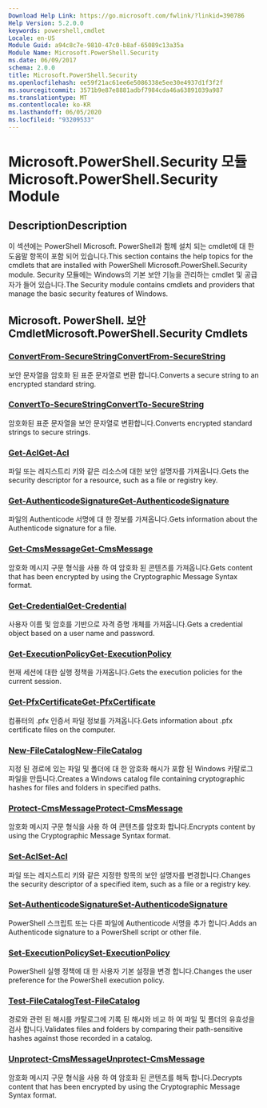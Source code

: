 ```yaml
---
Download Help Link: https://go.microsoft.com/fwlink/?linkid=390786
Help Version: 5.2.0.0
keywords: powershell,cmdlet
Locale: en-US
Module Guid: a94c8c7e-9810-47c0-b8af-65089c13a35a
Module Name: Microsoft.PowerShell.Security
ms.date: 06/09/2017
schema: 2.0.0
title: Microsoft.PowerShell.Security
ms.openlocfilehash: ee59f21ac61ee6e5086338e5ee30e4937d1f3f2f
ms.sourcegitcommit: 3571b9e87e8881adbf7984cda46a63891039a987
ms.translationtype: MT
ms.contentlocale: ko-KR
ms.lasthandoff: 06/05/2020
ms.locfileid: "93209533"
---
```

# <span data-ttu-id="f69ee-103">Microsoft.PowerShell.Security 모듈</span><span class="sxs-lookup"><span data-stu-id="f69ee-103">Microsoft.PowerShell.Security Module</span></span>

## <span data-ttu-id="f69ee-104">Description</span><span class="sxs-lookup"><span data-stu-id="f69ee-104">Description</span></span>

<span data-ttu-id="f69ee-105">이 섹션에는 PowerShell Microsoft. PowerShell과 함께 설치 되는 cmdlet에 대 한 도움말 항목이 포함 되어 있습니다.</span><span class="sxs-lookup"><span data-stu-id="f69ee-105">This section contains the help topics for the cmdlets that are installed with PowerShell Microsoft.PowerShell.Security module.</span></span> <span data-ttu-id="f69ee-106">Security 모듈에는 Windows의 기본 보안 기능을 관리하는 cmdlet 및 공급자가 들어 있습니다.</span><span class="sxs-lookup"><span data-stu-id="f69ee-106">The Security module contains cmdlets and providers that manage the basic security features of Windows.</span></span>

## <span data-ttu-id="f69ee-107">Microsoft. PowerShell. 보안 Cmdlet</span><span class="sxs-lookup"><span data-stu-id="f69ee-107">Microsoft.PowerShell.Security Cmdlets</span></span>

### [<span data-ttu-id="f69ee-108">ConvertFrom-SecureString</span><span class="sxs-lookup"><span data-stu-id="f69ee-108">ConvertFrom-SecureString</span></span>](ConvertFrom-SecureString.md)
<span data-ttu-id="f69ee-109">보안 문자열을 암호화 된 표준 문자열로 변환 합니다.</span><span class="sxs-lookup"><span data-stu-id="f69ee-109">Converts a secure string to an encrypted standard string.</span></span>

### [<span data-ttu-id="f69ee-110">ConvertTo-SecureString</span><span class="sxs-lookup"><span data-stu-id="f69ee-110">ConvertTo-SecureString</span></span>](ConvertTo-SecureString.md)
<span data-ttu-id="f69ee-111">암호화된 표준 문자열을 보안 문자열로 변환합니다.</span><span class="sxs-lookup"><span data-stu-id="f69ee-111">Converts encrypted standard strings to secure strings.</span></span>

### [<span data-ttu-id="f69ee-112">Get-Acl</span><span class="sxs-lookup"><span data-stu-id="f69ee-112">Get-Acl</span></span>](Get-Acl.md)
<span data-ttu-id="f69ee-113">파일 또는 레지스트리 키와 같은 리소스에 대한 보안 설명자를 가져옵니다.</span><span class="sxs-lookup"><span data-stu-id="f69ee-113">Gets the security descriptor for a resource, such as a file or registry key.</span></span>

### [<span data-ttu-id="f69ee-114">Get-AuthenticodeSignature</span><span class="sxs-lookup"><span data-stu-id="f69ee-114">Get-AuthenticodeSignature</span></span>](Get-AuthenticodeSignature.md)
<span data-ttu-id="f69ee-115">파일의 Authenticode 서명에 대 한 정보를 가져옵니다.</span><span class="sxs-lookup"><span data-stu-id="f69ee-115">Gets information about the Authenticode signature for a file.</span></span>

### [<span data-ttu-id="f69ee-116">Get-CmsMessage</span><span class="sxs-lookup"><span data-stu-id="f69ee-116">Get-CmsMessage</span></span>](Get-CmsMessage.md)
<span data-ttu-id="f69ee-117">암호화 메시지 구문 형식을 사용 하 여 암호화 된 콘텐츠를 가져옵니다.</span><span class="sxs-lookup"><span data-stu-id="f69ee-117">Gets content that has been encrypted by using the Cryptographic Message Syntax format.</span></span>

### [<span data-ttu-id="f69ee-118">Get-Credential</span><span class="sxs-lookup"><span data-stu-id="f69ee-118">Get-Credential</span></span>](Get-Credential.md)
<span data-ttu-id="f69ee-119">사용자 이름 및 암호를 기반으로 자격 증명 개체를 가져옵니다.</span><span class="sxs-lookup"><span data-stu-id="f69ee-119">Gets a credential object based on a user name and password.</span></span>

### [<span data-ttu-id="f69ee-120">Get-ExecutionPolicy</span><span class="sxs-lookup"><span data-stu-id="f69ee-120">Get-ExecutionPolicy</span></span>](Get-ExecutionPolicy.md)
<span data-ttu-id="f69ee-121">현재 세션에 대한 실행 정책을 가져옵니다.</span><span class="sxs-lookup"><span data-stu-id="f69ee-121">Gets the execution policies for the current session.</span></span>

### [<span data-ttu-id="f69ee-122">Get-PfxCertificate</span><span class="sxs-lookup"><span data-stu-id="f69ee-122">Get-PfxCertificate</span></span>](Get-PfxCertificate.md)
<span data-ttu-id="f69ee-123">컴퓨터의 .pfx 인증서 파일 정보를 가져옵니다.</span><span class="sxs-lookup"><span data-stu-id="f69ee-123">Gets information about .pfx certificate files on the computer.</span></span>

### [<span data-ttu-id="f69ee-124">New-FileCatalog</span><span class="sxs-lookup"><span data-stu-id="f69ee-124">New-FileCatalog</span></span>](New-FileCatalog.md)
<span data-ttu-id="f69ee-125">지정 된 경로에 있는 파일 및 폴더에 대 한 암호화 해시가 포함 된 Windows 카탈로그 파일을 만듭니다.</span><span class="sxs-lookup"><span data-stu-id="f69ee-125">Creates a Windows catalog file containing cryptographic hashes for files and folders in specified paths.</span></span>

### [<span data-ttu-id="f69ee-126">Protect-CmsMessage</span><span class="sxs-lookup"><span data-stu-id="f69ee-126">Protect-CmsMessage</span></span>](Protect-CmsMessage.md)
<span data-ttu-id="f69ee-127">암호화 메시지 구문 형식을 사용 하 여 콘텐츠를 암호화 합니다.</span><span class="sxs-lookup"><span data-stu-id="f69ee-127">Encrypts content by using the Cryptographic Message Syntax format.</span></span>

### [<span data-ttu-id="f69ee-128">Set-Acl</span><span class="sxs-lookup"><span data-stu-id="f69ee-128">Set-Acl</span></span>](Set-Acl.md)
<span data-ttu-id="f69ee-129">파일 또는 레지스트리 키와 같은 지정한 항목의 보안 설명자를 변경합니다.</span><span class="sxs-lookup"><span data-stu-id="f69ee-129">Changes the security descriptor of a specified item, such as a file or a registry key.</span></span>

### [<span data-ttu-id="f69ee-130">Set-AuthenticodeSignature</span><span class="sxs-lookup"><span data-stu-id="f69ee-130">Set-AuthenticodeSignature</span></span>](Set-AuthenticodeSignature.md)
<span data-ttu-id="f69ee-131">PowerShell 스크립트 또는 다른 파일에 Authenticode 서명을 추가 합니다.</span><span class="sxs-lookup"><span data-stu-id="f69ee-131">Adds an Authenticode signature to a PowerShell script or other file.</span></span>

### [<span data-ttu-id="f69ee-132">Set-ExecutionPolicy</span><span class="sxs-lookup"><span data-stu-id="f69ee-132">Set-ExecutionPolicy</span></span>](Set-ExecutionPolicy.md)
<span data-ttu-id="f69ee-133">PowerShell 실행 정책에 대 한 사용자 기본 설정을 변경 합니다.</span><span class="sxs-lookup"><span data-stu-id="f69ee-133">Changes the user preference for the PowerShell execution policy.</span></span>

### [<span data-ttu-id="f69ee-134">Test-FileCatalog</span><span class="sxs-lookup"><span data-stu-id="f69ee-134">Test-FileCatalog</span></span>](Test-FileCatalog.md)
<span data-ttu-id="f69ee-135">경로와 관련 된 해시를 카탈로그에 기록 된 해시와 비교 하 여 파일 및 폴더의 유효성을 검사 합니다.</span><span class="sxs-lookup"><span data-stu-id="f69ee-135">Validates files and folders by comparing their path-sensitive hashes against those recorded in a catalog.</span></span>

### [<span data-ttu-id="f69ee-136">Unprotect-CmsMessage</span><span class="sxs-lookup"><span data-stu-id="f69ee-136">Unprotect-CmsMessage</span></span>](Unprotect-CmsMessage.md)
<span data-ttu-id="f69ee-137">암호화 메시지 구문 형식을 사용 하 여 암호화 된 콘텐츠를 해독 합니다.</span><span class="sxs-lookup"><span data-stu-id="f69ee-137">Decrypts content that has been encrypted by using the Cryptographic Message Syntax format.</span></span>
